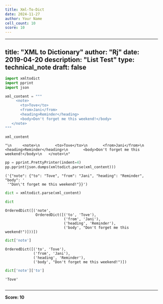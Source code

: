 ```yaml
---
title: Xml-To-Dict
date: 2024-11-27
author: Your Name
cell_count: 10
score: 10
---
```


---
title: "XML to Dictionary"
author: "Rj"
date: 2019-04-20
description: "List Test"
type: technical_note
draft: false
---

```python
import xmltodict
import pprint
import json
```


```python
xml_content = """
     <note>
       <to>Tove</to>
       <from>Jani</from>
       <heading>Reminder</heading>
       <body>Don't forget me this weekend!</body>
   </note>
"""
```


```python
xml_content
```




    "\n     <note>\n       <to>Tove</to>\n       <from>Jani</from>\n       <heading>Reminder</heading>\n       <body>Don't forget me this weekend!</body>\n   </note>\n"




```python
pp = pprint.PrettyPrinter(indent=4)
pp.pprint(json.dumps(xmltodict.parse(xml_content)))
```

    ('{"note": {"to": "Tove", "from": "Jani", "heading": "Reminder", "body": '
     '"Don\'t forget me this weekend!"}}')



```python
dict = xmltodict.parse(xml_content)
```


```python
dict
```




    OrderedDict([('note',
                  OrderedDict([('to', 'Tove'),
                               ('from', 'Jani'),
                               ('heading', 'Reminder'),
                               ('body', "Don't forget me this weekend!")]))])




```python
dict['note']
```




    OrderedDict([('to', 'Tove'),
                 ('from', 'Jani'),
                 ('heading', 'Reminder'),
                 ('body', "Don't forget me this weekend!")])




```python
dict['note']['to']
```




    'Tove'




```python

```


---
**Score: 10**